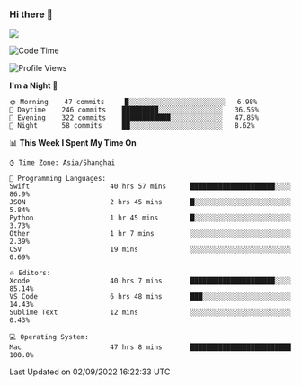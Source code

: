 ### Hi there 👋

<!--
**JJAYCHEN1e/jjaychen1e** is a ✨ _special_ ✨ repository because its `README.md` (this file) appears on your GitHub profile.

Here are some ideas to get you started:

- 🔭 I’m currently working on ...
- 🌱 I’m currently learning ...
- 👯 I’m looking to collaborate on ...
- 🤔 I’m looking for help with ...
- 💬 Ask me about ...
- 📫 How to reach me: ...
- 😄 Pronouns: ...
- ⚡ Fun fact: ...
-->

[![](https://github-readme-stats.vercel.app/api?username=jjaychen1e&show_icons=true)](https://github.com/jjaychen1e/github-readme-stats?count_private=true)

<!--START_SECTION:waka-->
![Code Time](http://img.shields.io/badge/Code%20Time-196%20hrs%204%20mins-blue)

![Profile Views](http://img.shields.io/badge/Profile%20Views-1-blue)

**I'm a Night 🦉** 

```text
🌞 Morning    47 commits     █░░░░░░░░░░░░░░░░░░░░░░░░   6.98% 
🌆 Daytime    246 commits    █████████░░░░░░░░░░░░░░░░   36.55% 
🌃 Evening    322 commits    ████████████░░░░░░░░░░░░░   47.85% 
🌙 Night      58 commits     ██░░░░░░░░░░░░░░░░░░░░░░░   8.62%

```


📊 **This Week I Spent My Time On** 

```text
⌚︎ Time Zone: Asia/Shanghai

💬 Programming Languages: 
Swift                    40 hrs 57 mins      █████████████████████░░░░   86.9% 
JSON                     2 hrs 45 mins       █░░░░░░░░░░░░░░░░░░░░░░░░   5.84% 
Python                   1 hr 45 mins        █░░░░░░░░░░░░░░░░░░░░░░░░   3.73% 
Other                    1 hr 7 mins         ░░░░░░░░░░░░░░░░░░░░░░░░░   2.39% 
CSV                      19 mins             ░░░░░░░░░░░░░░░░░░░░░░░░░   0.69%

🔥 Editors: 
Xcode                    40 hrs 7 mins       █████████████████████░░░░   85.14% 
VS Code                  6 hrs 48 mins       ███░░░░░░░░░░░░░░░░░░░░░░   14.43% 
Sublime Text             12 mins             ░░░░░░░░░░░░░░░░░░░░░░░░░   0.43%

💻 Operating System: 
Mac                      47 hrs 8 mins       █████████████████████████   100.0%

```


 Last Updated on 02/09/2022 16:22:33 UTC
<!--END_SECTION:waka-->
